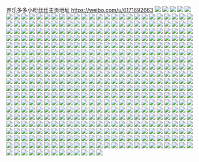 养乐多多小粉丝丝主页地址 https://weibo.com/u/6171692663 
![](https://wx4.sinaimg.cn/mw2000/006JFNc3ly1h84hqz308pj32560zo4qp.jpg) 
![](https://wx4.sinaimg.cn/mw2000/006JFNc3ly1h84hqy9cedj32560zo1kx.jpg) 
![](https://wx4.sinaimg.cn/mw2000/006JFNc3ly1h7suf08tghj30zk1betcy.jpg) 
![](https://wx4.sinaimg.cn/mw2000/006JFNc3ly1h7orlxm7jsj30k00zk4c6.jpg) 
![](https://wx4.sinaimg.cn/mw2000/006JFNc3ly1h7ke7l5619j30n71lshcp.jpg) 
![](https://wx4.sinaimg.cn/mw2000/006JFNc3ly1h7hga7ibz9j32c0340qv7.jpg) 
![](https://wx4.sinaimg.cn/mw2000/006JFNc3ly1h7ahlzmliaj32c0340hdu.jpg) 
![](https://wx4.sinaimg.cn/mw2000/006JFNc3ly1h79h8y8kz6j32c03404qr.jpg) 
![](https://wx4.sinaimg.cn/mw2000/006JFNc3ly1h78iypmk86j30zo256qv5.jpg) 
![](https://wx4.sinaimg.cn/mw2000/006JFNc3ly1h743khwxvij33402c0kjl.jpg) 
![](https://wx4.sinaimg.cn/mw2000/006JFNc3ly1h72nhe0txxj30zo256e81.jpg) 
![](https://wx4.sinaimg.cn/mw2000/006JFNc3ly1h71wyiphdyj32c02c043z.jpg) 
![](https://wx4.sinaimg.cn/mw2000/006JFNc3ly1h715v1g9oej32c0340npg.jpg) 
![](https://wx4.sinaimg.cn/mw2000/006JFNc3ly1h70ma5twx1j32003k0npd.jpg) 
![](https://wx4.sinaimg.cn/mw2000/006JFNc3ly1h6yyrjl2goj32c0340npe.jpg) 
![](https://wx4.sinaimg.cn/mw2000/006JFNc3ly1h6kcllxakuj32c02c0b2a.jpg) 
![](https://wx4.sinaimg.cn/mw2000/006JFNc3ly1h6dzzrq3l1j30zo256b2a.jpg) 
![](https://wx4.sinaimg.cn/mw2000/006JFNc3ly1h6bquxgujlj310z10zgwr.jpg) 
![](https://wx4.sinaimg.cn/mw2000/006JFNc3ly1h66k2akdquj30u0173tbk.jpg) 
![](https://wx4.sinaimg.cn/mw2000/006JFNc3ly1h66k2bylvxj32bz2bzdu1.jpg) 
![](https://wx4.sinaimg.cn/mw2000/006JFNc3ly1h66k2dl8b8j320h20h1dj.jpg) 
![](https://wx4.sinaimg.cn/mw2000/006JFNc3ly1h66k2fdi8ij32c0340qv7.jpg) 
![](https://wx4.sinaimg.cn/mw2000/006JFNc3ly1h66k2kxwq8j31a21a2qqa.jpg) 
![](https://wx4.sinaimg.cn/mw2000/006JFNc3ly1h5okgwbg53j30zo256b2a.jpg) 
![](https://wx4.sinaimg.cn/mw2000/006JFNc3ly1h5okgrv3vqj30zo256e81.jpg) 
![](https://wx4.sinaimg.cn/mw2000/006JFNc3ly1h5lu2594cvj316g16gdxe.jpg) 
![](https://wx4.sinaimg.cn/mw2000/006JFNc3ly1h5g04hzcuaj320s2p2kjn.jpg) 
![](https://wx4.sinaimg.cn/mw2000/006JFNc3ly1h5g04mcephj325s2vq4qs.jpg) 
![](https://wx4.sinaimg.cn/mw2000/006JFNc3ly1h5g04ruif6j32c0340b2c.jpg) 
![](https://wx4.sinaimg.cn/mw2000/006JFNc3ly1h5g04pebipj32c0340x6s.jpg) 
![](https://wx4.sinaimg.cn/mw2000/006JFNc3ly1h5g04z0p99j32c03401l1.jpg) 
![](https://wx4.sinaimg.cn/mw2000/006JFNc3ly1h5g04vvph7j32c03404qt.jpg) 
![](https://wx4.sinaimg.cn/mw2000/006JFNc3ly1h5g04wt2zvj30ve15k1kx.jpg) 
![](https://wx4.sinaimg.cn/mw2000/006JFNc3ly1h5g04iwk1fj31g31xh4qq.jpg) 
![](https://wx4.sinaimg.cn/mw2000/006JFNc3ly1h59tgv7llqj30zo0letbq.jpg) 
![](https://wx4.sinaimg.cn/mw2000/006JFNc3ly1h59th68bntj31o0280hdv.jpg) 
![](https://wx4.sinaimg.cn/mw2000/006JFNc3ly1h4zn1g5rn8j30zk1bf12g.jpg) 
![](https://wx4.sinaimg.cn/mw2000/006JFNc3ly1h4zmz8l314j329b30fb2b.jpg) 
![](https://wx4.sinaimg.cn/mw2000/006JFNc3ly1h4zmytmbo0j33402c0u11.jpg) 
![](https://wx4.sinaimg.cn/mw2000/006JFNc3ly1h4z2arw899j30zo2561kx.jpg) 
![](https://wx4.sinaimg.cn/mw2000/006JFNc3ly1h4z2apamxcj32c02c0hdt.jpg) 
![](https://wx4.sinaimg.cn/mw2000/006JFNc3ly1h4ylscy0hpj30u01hcth7.jpg) 
![](https://wx4.sinaimg.cn/mw2000/006JFNc3ly1h4xwap585cj30zo25641d.jpg) 
![](https://wx4.sinaimg.cn/mw2000/006JFNc3ly1h4oq5ca74gj30zo256b29.jpg) 
![](https://wx4.sinaimg.cn/mw2000/006JFNc3ly1h4gid2rmrbj333y2bynpf.jpg) 
![](https://wx4.sinaimg.cn/mw2000/006JFNc3ly1h4fxjtcg5fj32c0340b2b.jpg) 
![](https://wx4.sinaimg.cn/mw2000/006JFNc3ly1h4fxjunpvpj316i1i37wh.jpg) 
![](https://wx4.sinaimg.cn/mw2000/006JFNc3ly1h4fxk5e828j31ji2h3u0y.jpg) 
![](https://wx4.sinaimg.cn/mw2000/006JFNc3ly1h4erhbodnfj32bz2bzkjm.jpg) 
![](https://wx4.sinaimg.cn/mw2000/006JFNc3ly1h4erheluf4j31wm1wmkjl.jpg) 
![](https://wx4.sinaimg.cn/mw2000/006JFNc3ly1h4erhl5ayyj30u01hcn4y.jpg) 
![](https://wx4.sinaimg.cn/mw2000/006JFNc3ly1h4erhqi4gsj31uu2h44qp.jpg) 
![](https://wx4.sinaimg.cn/mw2000/006JFNc3ly1h4963cyihlj32c02c0u0y.jpg) 
![](https://wx4.sinaimg.cn/mw2000/006JFNc3ly1h4963ernm0j32c02c0b2a.jpg) 
![](https://wx4.sinaimg.cn/mw2000/006JFNc3ly1h4963h37jpj32c0340x6r.jpg) 
![](https://wx4.sinaimg.cn/mw2000/006JFNc3ly1h47zsyj0qmj32c0340qv6.jpg) 
![](https://wx4.sinaimg.cn/mw2000/006JFNc3ly1h47zlajs00j32c0340b2b.jpg) 
![](https://wx4.sinaimg.cn/mw2000/006JFNc3ly1h47zlbru6dj30zg1bati9.jpg) 
![](https://wx4.sinaimg.cn/mw2000/006JFNc3ly1h46sbv5vt1j32c0340u0y.jpg) 
![](https://wx4.sinaimg.cn/mw2000/006JFNc3ly1h428mf09xcj30x5187gzu.jpg) 
![](https://wx4.sinaimg.cn/mw2000/006JFNc3ly1h428mc9q93j31r02c0kjl.jpg) 
![](https://wx4.sinaimg.cn/mw2000/006JFNc3ly1h428mg8qqlj329k30q4qr.jpg) 
![](https://wx4.sinaimg.cn/mw2000/006JFNc3ly1h428meeaemj32c0340hdv.jpg) 
![](https://wx4.sinaimg.cn/mw2000/006JFNc3ly1h428ogs5iaj32c0340qv5.jpg) 
![](https://wx4.sinaimg.cn/mw2000/006JFNc3ly1h40iqz4m7jj30zo256kjl.jpg) 
![](https://wx4.sinaimg.cn/mw2000/006JFNc3ly1h3ym5yy07dj30zo1bk4a8.jpg) 
![](https://wx4.sinaimg.cn/mw2000/006JFNc3ly1h3xl9iblnqj32560zokjl.jpg) 
![](https://wx4.sinaimg.cn/mw2000/006JFNc3ly1h3xl9lkqu0j32560zoe81.jpg) 
![](https://wx4.sinaimg.cn/mw2000/006JFNc3ly1h3xl9f1r61j32560zohdt.jpg) 
![](https://wx4.sinaimg.cn/mw2000/006JFNc3ly1h3wb31dd6vj30r00xhajd.jpg) 
![](https://wx4.sinaimg.cn/mw2000/006JFNc3ly1h3wb3c0qvgj30sw0swtgc.jpg) 
![](https://wx4.sinaimg.cn/mw2000/006JFNc3ly1h3qfsbxo51j3247247npd.jpg) 
![](https://wx4.sinaimg.cn/mw2000/006JFNc3ly1h3qfs9j1ysj32822mwx6p.jpg) 
![](https://wx4.sinaimg.cn/mw2000/006JFNc3ly1h3nnbibpcxj32c0340x6r.jpg) 
![](https://wx4.sinaimg.cn/mw2000/006JFNc3ly1h3emn6m1huj30u0140n2n.jpg) 
![](https://wx4.sinaimg.cn/mw2000/006JFNc3ly1h3bb5vd86mj31e21pi4kl.jpg) 
![](https://wx4.sinaimg.cn/mw2000/006JFNc3ly1h3bb5vujxkj30n40n4aex.jpg) 
![](https://wx4.sinaimg.cn/mw2000/006JFNc3ly1h38thyi8zsj32c0340qv6.jpg) 
![](https://wx4.sinaimg.cn/mw2000/006JFNc3ly1h316awqgemj32c02tzqv7.jpg) 
![](https://wx4.sinaimg.cn/mw2000/006JFNc3ly1h2w651jy9cj31hz1zzawp.jpg) 
![](https://wx4.sinaimg.cn/mw2000/006JFNc3ly1h2uxhyvhagj31yh2lze2t.jpg) 
![](https://wx4.sinaimg.cn/mw2000/006JFNc3ly1h2uxi01vn5j30wi1yc13e.jpg) 
![](https://wx4.sinaimg.cn/mw2000/006JFNc3ly1h2uxi0f65vj30wi1ycgsy.jpg) 
![](https://wx4.sinaimg.cn/mw2000/006JFNc3ly1h2sq28avp8j31ej1ejgys.jpg) 
![](https://wx4.sinaimg.cn/mw2000/006JFNc3ly1h2sq230c08j31v31v3h7x.jpg) 
![](https://wx4.sinaimg.cn/mw2000/006JFNc3ly1h2s4e5lcmsj30k00zk7tl.jpg) 
![](https://wx4.sinaimg.cn/mw2000/006JFNc3ly1h2s4e80asyj30u01hcwn3.jpg) 
![](https://wx4.sinaimg.cn/mw2000/006JFNc3ly1h2qbugz4dnj30k00v30wd.jpg) 
![](https://wx4.sinaimg.cn/mw2000/006JFNc3ly1h2qbueadjuj30zk0zkgy9.jpg) 
![](https://wx4.sinaimg.cn/mw2000/006JFNc3ly1h2qbudl3upj30zk0zk7jw.jpg) 
![](https://wx4.sinaimg.cn/mw2000/006JFNc3ly1h2qbuh9ekej30u01hcwkw.jpg) 
![](https://wx4.sinaimg.cn/mw2000/006JFNc3ly1h2qd9fg0qjj30zk0zk7iq.jpg) 
![](https://wx4.sinaimg.cn/mw2000/006JFNc3ly1h2qdaa0pumj30zk0zkgx8.jpg) 
![](https://wx4.sinaimg.cn/mw2000/006JFNc3ly1h2nf9bbhaoj31an1q7quu.jpg) 
![](https://wx4.sinaimg.cn/mw2000/006JFNc3ly1h2jf8u3bpaj32c03401ky.jpg) 
![](https://wx4.sinaimg.cn/mw2000/006JFNc3ly1h2jf8x6seij33402c0qv7.jpg) 
![](https://wx4.sinaimg.cn/mw2000/006JFNc3ly1h2jf99k5rvj31to1lke81.jpg) 
![](https://wx4.sinaimg.cn/mw2000/006JFNc3ly1h2jf9b0b0uj31cg1vtkg9.jpg) 
![](https://wx4.sinaimg.cn/mw2000/006JFNc3ly1h2jf9cjl38j31f61w8e6e.jpg) 
![](https://wx4.sinaimg.cn/mw2000/006JFNc3ly1h2jf9fidwfj32c03401kz.jpg) 
![](https://wx4.sinaimg.cn/mw2000/006JFNc3ly1h2jf9h4ifnj31ef1v8har.jpg) 
![](https://wx4.sinaimg.cn/mw2000/006JFNc3ly1h2jfagbhklj31v1340b2a.jpg) 
![](https://wx4.sinaimg.cn/mw2000/006JFNc3ly1h28ip6af0jj30zo256npd.jpg) 
![](https://wx4.sinaimg.cn/mw2000/006JFNc3ly1h28ip845mcj30zo256kjl.jpg) 
![](https://wx4.sinaimg.cn/mw2000/006JFNc3ly1h283hsr9caj30qo140te7.jpg) 
![](https://wx4.sinaimg.cn/mw2000/006JFNc3ly1h22cn6otu8j319f1okhcz.jpg) 
![](https://wx4.sinaimg.cn/mw2000/006JFNc3ly1h22cng2p7uj32bz2bzkjl.jpg) 
![](https://wx4.sinaimg.cn/mw2000/006JFNc3ly1h212yq9y9nj32192197wi.jpg) 
![](https://wx4.sinaimg.cn/mw2000/006JFNc3ly1h212yqtcl8j31ba0zgqg1.jpg) 
![](https://wx4.sinaimg.cn/mw2000/006JFNc3ly1h212yuvo5qj32c02c07wi.jpg) 
![](https://wx4.sinaimg.cn/mw2000/006JFNc3ly1h212yrk375j31vm1vm7wh.jpg) 
![](https://wx4.sinaimg.cn/mw2000/006JFNc3ly1h1z1na2u53j31st2eex6p.jpg) 
![](https://wx4.sinaimg.cn/mw2000/006JFNc3ly1h1z1nbib4fj321d2pue83.jpg) 
![](https://wx4.sinaimg.cn/mw2000/006JFNc3ly1h1z1n8erdxj32c0340x6r.jpg) 
![](https://wx4.sinaimg.cn/mw2000/006JFNc3ly1h1z1nct9ogj31pr2adx6q.jpg) 
![](https://wx4.sinaimg.cn/mw2000/006JFNc3ly1h1z1ne1q21j31s82dnqv5.jpg) 
![](https://wx4.sinaimg.cn/mw2000/006JFNc3ly1h1z1nfvm58j31yo2m9kjn.jpg) 
![](https://wx4.sinaimg.cn/mw2000/006JFNc3ly1h1vndjri4hj30zo256b29.jpg) 
![](https://wx4.sinaimg.cn/mw2000/006JFNc3ly1h1qfb749plj32ps1j0kjl.jpg) 
![](https://wx4.sinaimg.cn/mw2000/006JFNc3ly1h1qfb7uxzqj32ps1j0b29.jpg) 
![](https://wx4.sinaimg.cn/mw2000/006JFNc3ly1h1qfb8kt2mj32ps1j0e81.jpg) 
![](https://wx4.sinaimg.cn/mw2000/006JFNc3ly1h1o72k0xgvj32c0340u0y.jpg) 
![](https://wx4.sinaimg.cn/mw2000/006JFNc3ly1h1o72kyffnj32c03404qq.jpg) 
![](https://wx4.sinaimg.cn/mw2000/006JFNc3ly1h1o72mygklj32c0340b2a.jpg) 
![](https://wx4.sinaimg.cn/mw2000/006JFNc3ly1h1o73262z3j31sb2drkjl.jpg) 
![](https://wx4.sinaimg.cn/mw2000/006JFNc3ly1h1o765pd1tj31me340qv5.jpg) 
![](https://wx4.sinaimg.cn/mw2000/006JFNc3ly1h1l6csrmggj31rl1rle81.jpg) 
![](https://wx4.sinaimg.cn/mw2000/006JFNc3ly1h1l6dhif4oj32c02c0b2a.jpg) 
![](https://wx4.sinaimg.cn/mw2000/006JFNc3ly1h1l6diavt8j31gg1gghdq.jpg) 
![](https://wx4.sinaimg.cn/mw2000/006JFNc3ly1h1l6gspdl6j32bz2bzu0x.jpg) 
![](https://wx4.sinaimg.cn/mw2000/006JFNc3ly1h1l6jltzonj30zo2567wh.jpg) 
![](https://wx4.sinaimg.cn/mw2000/006JFNc3ly1h1kxd6tpokj30zo256wnr.jpg) 
![](https://wx4.sinaimg.cn/mw2000/006JFNc3ly1h1jkxra954j30zo256ql9.jpg) 
![](https://wx4.sinaimg.cn/mw2000/006JFNc3ly1h1iyrlxs1aj30yp1a9gwa.jpg) 
![](https://wx4.sinaimg.cn/mw2000/006JFNc3ly1h1hantw2u6j31lw2577wf.jpg) 
![](https://wx4.sinaimg.cn/mw2000/006JFNc3ly1h1h8dcxa29j30u01swnbg.jpg) 
![](https://wx4.sinaimg.cn/mw2000/006JFNc3ly1h1h8a5l8m2j32c0340b2a.jpg) 
![](https://wx4.sinaimg.cn/mw2000/006JFNc3ly1h1h8bcs85jj30zo1ktjx2.jpg) 
![](https://wx4.sinaimg.cn/mw2000/006JFNc3ly1h1h8bxrz80j30zk0zktl7.jpg) 
![](https://wx4.sinaimg.cn/mw2000/006JFNc3ly1h1h8bwu33jj33402c01ky.jpg) 
![](https://wx4.sinaimg.cn/mw2000/006JFNc3ly1h1h8btwg7hj30k00zkn4q.jpg) 
![](https://wx4.sinaimg.cn/mw2000/006JFNc3ly1h1h8c83fhsj30zk0zkqh3.jpg) 
![](https://wx4.sinaimg.cn/mw2000/006JFNc3ly1h1eokqab6vj30zo2561hv.jpg) 
![](https://wx4.sinaimg.cn/mw2000/006JFNc3ly1h1eol9pthsj30u01hcn8k.jpg) 
![](https://wx4.sinaimg.cn/mw2000/006JFNc3ly1h1e7yl94g3j31gg1ggnm5.jpg) 
![](https://wx4.sinaimg.cn/mw2000/006JFNc3ly1h1d7pvylmbj31b81b8tmv.jpg) 
![](https://wx4.sinaimg.cn/mw2000/006JFNc3ly1h16a4yg2jqj325g33wkjm.jpg) 
![](https://wx4.sinaimg.cn/mw2000/006JFNc3ly1h151w7g05sj30ni0wun4d.jpg) 
![](https://wx4.sinaimg.cn/mw2000/006JFNc3ly1h151wd9cfmj325u25ukjl.jpg) 
![](https://wx4.sinaimg.cn/mw2000/006JFNc3ly1h151w8kv9jj31pf1pfkgm.jpg) 
![](https://wx4.sinaimg.cn/mw2000/006JFNc3ly1h151w5w8ofj30zk0zk7hb.jpg) 
![](https://wx4.sinaimg.cn/mw2000/006JFNc3ly1h151wbo93wj319e1ok7v5.jpg) 
![](https://wx4.sinaimg.cn/mw2000/006JFNc3ly1h11ou82z9fj31nk2t6e81.jpg) 
![](https://wx4.sinaimg.cn/mw2000/006JFNc3ly1h11ou9gfwsj31nk2tfe81.jpg) 
![](https://wx4.sinaimg.cn/mw2000/006JFNc3ly1h10akjgj7wj317a1lpasj.jpg) 
![](https://wx4.sinaimg.cn/mw2000/006JFNc3ly1h0y4he4trrj31ck0u014y.jpg) 
![](https://wx4.sinaimg.cn/mw2000/006JFNc3ly1h0y4hg7lq7j32xg22v4qr.jpg) 
![](https://wx4.sinaimg.cn/mw2000/006JFNc3ly1h0y4iz1qnwj30zo256qqk.jpg) 
![](https://wx4.sinaimg.cn/mw2000/006JFNc3ly1h0y4ixvx0pj31ck1hl4mv.jpg) 
![](https://wx4.sinaimg.cn/mw2000/006JFNc3ly1h0t90ozyu1j30zo255dvf.jpg) 
![](https://wx4.sinaimg.cn/mw2000/006JFNc3ly1h0t90n6z6jj312327zx51.jpg) 
![](https://wx4.sinaimg.cn/mw2000/006JFNc3ly1h0t8zz43axj32c03401ky.jpg) 
![](https://wx4.sinaimg.cn/mw2000/006JFNc3ly1h0t90ppmeaj31gr285wrc.jpg) 
![](https://wx4.sinaimg.cn/mw2000/006JFNc3ly1h0t90s0f99j32c0340x6p.jpg) 
![](https://wx4.sinaimg.cn/mw2000/006JFNc3ly1h0t90u98bij32c0340u0x.jpg) 
![](https://wx4.sinaimg.cn/mw2000/006JFNc3ly1h0t90wanf6j322n33z1ky.jpg) 
![](https://wx4.sinaimg.cn/mw2000/006JFNc3ly1h0t910c6t9j30zo256tmi.jpg) 
![](https://wx4.sinaimg.cn/mw2000/006JFNc3ly1h0t911bq4lj30zo256ao1.jpg) 
![](https://wx4.sinaimg.cn/mw2000/006JFNc3ly1h0k90vvs9qj314a1hph1m.jpg) 
![](https://wx4.sinaimg.cn/mw2000/006JFNc3ly1h0k9128xo5j32bz33zhdu.jpg) 
![](https://wx4.sinaimg.cn/mw2000/006JFNc3ly1h0ho9zhtr9j31lw2agh5u.jpg) 
![](https://wx4.sinaimg.cn/mw2000/006JFNc3ly1h0e7vmzlpbj30kb0kbq73.jpg) 
![](https://wx4.sinaimg.cn/mw2000/006JFNc3ly1h0dd55gn69j31b11qpwqc.jpg) 
![](https://wx4.sinaimg.cn/mw2000/006JFNc3ly1h07jvxw11dj31cu1t4nn7.jpg) 
![](https://wx4.sinaimg.cn/mw2000/006JFNc3ly1h0533jobj6j319e1okwrv.jpg) 
![](https://wx4.sinaimg.cn/mw2000/006JFNc3ly1h0533o7xk3j32c0340u0y.jpg) 
![](https://wx4.sinaimg.cn/mw2000/006JFNc3ly1h0533p4bdxj30u00u0wl6.jpg) 
![](https://wx4.sinaimg.cn/mw2000/006JFNc3ly1h0533e02lfj32c02c0u0x.jpg) 
![](https://wx4.sinaimg.cn/mw2000/006JFNc3ly1h046iqed16j30vp1hzdq7.jpg) 
![](https://wx4.sinaimg.cn/mw2000/006JFNc3ly1h02xoy00o9j31bf0zkzw7.jpg) 
![](https://wx4.sinaimg.cn/mw2000/006JFNc3ly1h02xpykbsnj314c0u0agp.jpg) 
![](https://wx4.sinaimg.cn/mw2000/006JFNc3ly1h00lkayq1tj30zo1p3gum.jpg) 
![](https://wx4.sinaimg.cn/mw2000/006JFNc3ly1gzywelnsjaj30u01aztt1.jpg) 
![](https://wx4.sinaimg.cn/mw2000/006JFNc3ly1gzywe7bfebj31mc25s7wh.jpg) 
![](https://wx4.sinaimg.cn/mw2000/006JFNc3ly1gzywekjo1ij321l21l7wi.jpg) 
![](https://wx4.sinaimg.cn/mw2000/006JFNc3ly1gzywemge0tj30yz1q6n6l.jpg) 
![](https://wx4.sinaimg.cn/mw2000/006JFNc3ly1gzywe457n2j30w21dlgq0.jpg) 
![](https://wx4.sinaimg.cn/mw2000/006JFNc3ly1gzywepc4v2j30zo256as7.jpg) 
![](https://wx4.sinaimg.cn/mw2000/006JFNc3ly1gzywey9ryuj32c03407wj.jpg) 
![](https://wx4.sinaimg.cn/mw2000/006JFNc3ly1gzywebw1sjj31d81e1qo2.jpg) 
![](https://wx4.sinaimg.cn/mw2000/006JFNc3ly1gzywee89qkj32c0340b2a.jpg) 
![](https://wx4.sinaimg.cn/mw2000/006JFNc3ly1gzywf0pqyej326z2rkb2a.jpg) 
![](https://wx4.sinaimg.cn/mw2000/006JFNc3ly1gzywecno4lj32c0340e4m.jpg) 
![](https://wx4.sinaimg.cn/mw2000/006JFNc3ly1gzywe3a8dyj30s71svkao.jpg) 
![](https://wx4.sinaimg.cn/mw2000/006JFNc3ly1gzuqvovpb9j32c0340kjm.jpg) 
![](https://wx4.sinaimg.cn/mw2000/006JFNc3ly1gzuqvq41yyj326y26ye81.jpg) 
![](https://wx4.sinaimg.cn/mw2000/006JFNc3ly1gzuqvvpr3pj322l33ykjl.jpg) 
![](https://wx4.sinaimg.cn/mw2000/006JFNc3ly1gzuqvmw0k6j30u00u0jw3.jpg) 
![](https://wx4.sinaimg.cn/mw2000/006JFNc3ly1gzuqvwppxtj30lc0sggtv.jpg) 
![](https://wx4.sinaimg.cn/mw2000/006JFNc3ly1gzuqvxqzvuj319e1ok4qp.jpg) 
![](https://wx4.sinaimg.cn/mw2000/006JFNc3ly1gzk8gvrqmmj31ny2yku0x.jpg) 
![](https://wx4.sinaimg.cn/mw2000/006JFNc3ly1gzk8gv1oi3j31yl33z1kz.jpg) 
![](https://wx4.sinaimg.cn/mw2000/006JFNc3ly1gzk8gtz4ltj30wt1maqh0.jpg) 
![](https://wx4.sinaimg.cn/mw2000/006JFNc3ly1gzf27m7jd4j31mc25sb29.jpg) 
![](https://wx4.sinaimg.cn/mw2000/006JFNc3ly1gzf27dzm4xj31mc25su0x.jpg) 
![](https://wx4.sinaimg.cn/mw2000/006JFNc3ly1gzf27ubwmdj321r340e83.jpg) 
![](https://wx4.sinaimg.cn/mw2000/006JFNc3ly1gzf28ko4fwj31wf2tw7wj.jpg) 
![](https://wx4.sinaimg.cn/mw2000/006JFNc3ly1gzf2862orlj31541kre81.jpg) 
![](https://wx4.sinaimg.cn/mw2000/006JFNc3ly1gzf283hoooj32c0340hdv.jpg) 
![](https://wx4.sinaimg.cn/mw2000/006JFNc3ly1gzf28t686yj333x27t1l1.jpg) 
![](https://wx4.sinaimg.cn/mw2000/006JFNc3ly1gzf286j1s6j30r20r2ah7.jpg) 
![](https://wx4.sinaimg.cn/mw2000/006JFNc3ly1gzf28etiroj32c0340qv6.jpg) 
![](https://wx4.sinaimg.cn/mw2000/006JFNc3ly1gzf279lwn5j31o0280kjl.jpg) 
![](https://wx4.sinaimg.cn/mw2000/006JFNc3ly1gzf27kpmcaj32c0340u0z.jpg) 
![](https://wx4.sinaimg.cn/mw2000/006JFNc3ly1gzf27msj9sj30zg1ban8g.jpg) 
![](https://wx4.sinaimg.cn/mw2000/006JFNc3ly1gzf29o3hrkj333z2bzu10.jpg) 
![](https://wx4.sinaimg.cn/mw2000/006JFNc3ly1gzf2ag3awpj31u031n7wi.jpg) 
![](https://wx4.sinaimg.cn/mw2000/006JFNc3ly1gzdl8jny4nj33402c01ky.jpg) 
![](https://wx4.sinaimg.cn/mw2000/006JFNc3ly1gzcdc917e2j31xo2kwhdu.jpg) 
![](https://wx4.sinaimg.cn/mw2000/006JFNc3ly1gzb2iw9c5sj32c0340npd.jpg) 
![](https://wx4.sinaimg.cn/mw2000/006JFNc3ly1gzb2iuwyybj32c0340x6q.jpg) 
![](https://wx4.sinaimg.cn/mw2000/006JFNc3ly1gz7lyb4s7nj30hd0qogp6.jpg) 
![](https://wx4.sinaimg.cn/mw2000/006JFNc3ly1gz7ly0j8r9j30yn1q4ndc.jpg) 
![](https://wx4.sinaimg.cn/mw2000/006JFNc3ly1gz7lyareisj31bz1rxtwj.jpg) 
![](https://wx4.sinaimg.cn/mw2000/006JFNc3ly1gz7ly3skxmj32c02c0kjo.jpg) 
![](https://wx4.sinaimg.cn/mw2000/006JFNc3ly1gz7ly5zrl2j32c0340e83.jpg) 
![](https://wx4.sinaimg.cn/mw2000/006JFNc3ly1gz7ly9nzxoj31uf2rmkjl.jpg) 
![](https://wx4.sinaimg.cn/mw2000/006JFNc3ly1gz7m4tq68pj315g1ja1br.jpg) 
![](https://wx4.sinaimg.cn/mw2000/006JFNc3ly1gz6bni7xq7j32bz2bze82.jpg) 
![](https://wx4.sinaimg.cn/mw2000/006JFNc3ly1gz6bnh33puj321y21y4qq.jpg) 
![](https://wx4.sinaimg.cn/mw2000/006JFNc3ly1gz62fpuzuvj32560zox5t.jpg) 
![](https://wx4.sinaimg.cn/mw2000/006JFNc3ly1gz62fra65mj32560zo7wh.jpg) 
![](https://wx4.sinaimg.cn/mw2000/006JFNc3ly1gz59fosk57j30y10y1k1t.jpg) 
![](https://wx4.sinaimg.cn/mw2000/006JFNc3ly1gz43jzoj46j319e1ok1kx.jpg) 
![](https://wx4.sinaimg.cn/mw2000/006JFNc3ly1gz43i8v044j30zg1baqkk.jpg) 
![](https://wx4.sinaimg.cn/mw2000/006JFNc3ly1gz3yvncg8bj32c0340b29.jpg) 
![](https://wx4.sinaimg.cn/mw2000/006JFNc3ly1gz37vfy5pnj32c0340npd.jpg) 
![](https://wx4.sinaimg.cn/mw2000/006JFNc3ly1gz37vhxm2mj30zo256wrp.jpg) 
![](https://wx4.sinaimg.cn/mw2000/006JFNc3ly1gz37vjvn9uj30zo256qv5.jpg) 
![](https://wx4.sinaimg.cn/mw2000/006JFNc3ly1gz37voden3j32ri22nu0z.jpg) 
![](https://wx4.sinaimg.cn/mw2000/006JFNc3ly1gz37vhi6fmj32062o8hdu.jpg) 
![](https://wx4.sinaimg.cn/mw2000/006JFNc3ly1gz2pxhuftkj32c03401kz.jpg) 
![](https://wx4.sinaimg.cn/mw2000/006JFNc3ly1gz2pwju1xnj333y1w7qv6.jpg) 
![](https://wx4.sinaimg.cn/mw2000/006JFNc3ly1gz2pwkypdcj30zm1ogh1m.jpg) 
![](https://wx4.sinaimg.cn/mw2000/006JFNc3ly1gz2px7wubjj33402c0hdv.jpg) 
![](https://wx4.sinaimg.cn/mw2000/006JFNc3ly1gz2px0sjb3j33402c0e83.jpg) 
![](https://wx4.sinaimg.cn/mw2000/006JFNc3ly1gz2pwonk48j32c0340e82.jpg) 
![](https://wx4.sinaimg.cn/mw2000/006JFNc3ly1gz2pwxobk6j333x1gbb2a.jpg) 
![](https://wx4.sinaimg.cn/mw2000/006JFNc3ly1gz2px4q176j30zk0zkqb5.jpg) 
![](https://wx4.sinaimg.cn/mw2000/006JFNc3ly1gyyh80catvj31an2ax1c2.jpg) 
![](https://wx4.sinaimg.cn/mw2000/006JFNc3ly1gyyh80tl02j30zo1rfqfk.jpg) 
![](https://wx4.sinaimg.cn/mw2000/006JFNc3ly1gyyh7yny9rj31qy33x1ky.jpg) 
![](https://wx4.sinaimg.cn/mw2000/006JFNc3ly1gyyh8gxpzfj32482tnqv6.jpg) 
![](https://wx4.sinaimg.cn/mw2000/006JFNc3ly1gyyh8fpps0j327x2yk7wj.jpg) 
![](https://wx4.sinaimg.cn/mw2000/006JFNc3ly1gzja9b9zu2j32c0340e83.jpg) 
![](https://wx4.sinaimg.cn/mw2000/006JFNc3ly1gyxdzfaklej32762xk7wi.jpg) 
![](https://wx4.sinaimg.cn/mw2000/006JFNc3ly1gyxdzcujjcj32c02c0kjl.jpg) 
![](https://wx4.sinaimg.cn/mw2000/006JFNc3ly1gyxdzgmj54j32c0340e83.jpg) 
![](https://wx4.sinaimg.cn/mw2000/006JFNc3ly1gyxdzhu1jjj32c03404qq.jpg) 
![](https://wx4.sinaimg.cn/mw2000/006JFNc3ly1gyxdzfn7zbj30zo1bkwpy.jpg) 
![](https://wx4.sinaimg.cn/mw2000/006JFNc3ly1gyxdzdgpvkj33402c0b2a.jpg) 
![](https://wx4.sinaimg.cn/mw2000/006JFNc3ly1gyxdzimnipj32c0340kjn.jpg) 
![](https://wx4.sinaimg.cn/mw2000/006JFNc3ly1gyvzjd77erj32c03404qr.jpg) 
![](https://wx4.sinaimg.cn/mw2000/006JFNc3ly1gyvzjemo4ej31td33y4qq.jpg) 
![](https://wx4.sinaimg.cn/mw2000/006JFNc3ly1gyudamzfpjj30u00u0jtz.jpg) 
![](https://wx4.sinaimg.cn/mw2000/006JFNc3ly1gysp0e209nj32c0340b29.jpg) 
![](https://wx4.sinaimg.cn/mw2000/006JFNc3ly1gysoymogy7j32c0340e82.jpg) 
![](https://wx4.sinaimg.cn/mw2000/006JFNc3ly1gyr80dp52vj32bz340npg.jpg) 
![](https://wx4.sinaimg.cn/mw2000/006JFNc3ly1gyq7qqltmfj30zo256b29.jpg) 
![](https://wx4.sinaimg.cn/mw2000/006JFNc3ly1gyq7qvpbndj322a33zb2a.jpg) 
![](https://wx4.sinaimg.cn/mw2000/006JFNc3ly1gyq7qza0g7j30u01hcwvy.jpg) 
![](https://wx4.sinaimg.cn/mw2000/006JFNc3ly1gyq7qy3kbrj327f27f7wh.jpg) 
![](https://wx4.sinaimg.cn/mw2000/006JFNc3ly1gyp7ta5rpjj30ig0jntcj.jpg) 
![](https://wx4.sinaimg.cn/mw2000/006JFNc3ly1gyp7t9r8jqj30v00owtg1.jpg) 
![](https://wx4.sinaimg.cn/mw2000/006JFNc3ly1gyp7t337bqj31rs1qt7wh.jpg) 
![](https://wx4.sinaimg.cn/mw2000/006JFNc3ly1gyp7tdb0fbj30zo2567wi.jpg) 
![](https://wx4.sinaimg.cn/mw2000/006JFNc3ly1gyp7tes0qhj31sg1sge81.jpg) 
![](https://wx4.sinaimg.cn/mw2000/006JFNc3ly1gyp7tglmwmj32c02c0x6p.jpg) 
![](https://wx4.sinaimg.cn/mw2000/006JFNc3ly1gyp7tagfvqj317s17skb0.jpg) 
![](https://wx4.sinaimg.cn/mw2000/006JFNc3ly1gyp7val8yuj31hc0u0wsu.jpg) 
![](https://wx4.sinaimg.cn/mw2000/006JFNc3ly1gyp7t21c2xj32c02c0qv5.jpg) 
![](https://wx4.sinaimg.cn/mw2000/006JFNc3ly1gyp7tar60vj318g1bcdt3.jpg) 
![](https://wx4.sinaimg.cn/mw2000/006JFNc3ly1gyp7t5cdlnj32c02c0kjm.jpg) 
![](https://wx4.sinaimg.cn/mw2000/006JFNc3ly1gyp7t6rxvvj336o3gox6r.jpg) 
![](https://wx4.sinaimg.cn/mw2000/006JFNc3ly1gyp7t8z55vj31yf1yfnpe.jpg) 
![](https://wx4.sinaimg.cn/mw2000/006JFNc3ly1gyp7t81igbj32c02c0u0z.jpg) 
![](https://wx4.sinaimg.cn/mw2000/006JFNc3ly1gyp7t9dnnjj311f1d2h69.jpg) 
![](https://wx4.sinaimg.cn/mw2000/006JFNc3ly1gyp7tb3rogj30vy16l7e4.jpg) 
![](https://wx4.sinaimg.cn/mw2000/006JFNc3ly1gyp7uu8vdrj32372aux6p.jpg) 
![](https://wx4.sinaimg.cn/mw2000/006JFNc3ly1gymnji530dj32542544qq.jpg) 
![](https://wx4.sinaimg.cn/mw2000/006JFNc3ly1gymccfneahj33402c0e83.jpg) 
![](https://wx4.sinaimg.cn/mw2000/006JFNc3ly1gyj8h1dbqcj32c02c0qv6.jpg) 
![](https://wx4.sinaimg.cn/mw2000/006JFNc3ly1gyj8gz9fzpj32c02c01ky.jpg) 
![](https://wx4.sinaimg.cn/mw2000/006JFNc3ly1gyhy3kgamnj327r2ychdt.jpg) 
![](https://wx4.sinaimg.cn/mw2000/006JFNc3ly1gyhvm99866j324p2uau0x.jpg) 
![](https://wx4.sinaimg.cn/mw2000/006JFNc3ly1gyhvgoc4yoj32842yu4qp.jpg) 
![](https://wx4.sinaimg.cn/mw2000/006JFNc3ly1gyh0mwcwkuj3261340qv5.jpg) 
![](https://wx4.sinaimg.cn/mw2000/006JFNc3ly1gyh0mqufhdj30zo1wdk0r.jpg) 
![](https://wx4.sinaimg.cn/mw2000/006JFNc3ly1gyh0mq8fpwj31811mpx20.jpg) 
![](https://wx4.sinaimg.cn/mw2000/006JFNc3ly1gyfxeg3l3aj32c02c0e82.jpg) 
![](https://wx4.sinaimg.cn/mw2000/006JFNc3ly1gyfss8t0csj30zm10sn42.jpg) 
![](https://wx4.sinaimg.cn/mw2000/006JFNc3ly1gyftn1xipnj333y2byb2b.jpg) 
![](https://wx4.sinaimg.cn/mw2000/006JFNc3ly1gyfsq7lv66j32c0340u0x.jpg) 
![](https://wx4.sinaimg.cn/mw2000/006JFNc3ly1gyfspmygkwj30zo21t482.jpg) 
![](https://wx4.sinaimg.cn/mw2000/006JFNc3ly1gyfsve2yd4j32c0340u10.jpg) 
![](https://wx4.sinaimg.cn/mw2000/006JFNc3ly1gyfspmdk2sj30zk24xdsu.jpg) 
![](https://wx4.sinaimg.cn/mw2000/006JFNc3ly1gyft639pioj30u01hch0z.jpg) 
![](https://wx4.sinaimg.cn/mw2000/006JFNc3ly1gyfxe3fxkoj33402c04qs.jpg) 
![](https://wx4.sinaimg.cn/mw2000/006JFNc3ly1gyeipqgl3mj32c02c0e82.jpg) 
![](https://wx4.sinaimg.cn/mw2000/006JFNc3ly1gyeiwhqa23j32bz2bzqv5.jpg) 
![](https://wx4.sinaimg.cn/mw2000/006JFNc3ly1gyeiq0wjp0j32c03401kz.jpg) 
![](https://wx4.sinaimg.cn/mw2000/006JFNc3ly1gyc3zop8wpj32c02c0e81.jpg) 
![](https://wx4.sinaimg.cn/mw2000/006JFNc3ly1gyc3zalk2xj32bz33ze84.jpg) 
![](https://wx4.sinaimg.cn/mw2000/006JFNc3ly1gyc3zmw1olj31g522rnpd.jpg) 
![](https://wx4.sinaimg.cn/mw2000/006JFNc3ly1gyc3zt7gaxj31ta1ta4qq.jpg) 
![](https://wx4.sinaimg.cn/mw2000/006JFNc3ly1gyc3zhvmglj32c03407wk.jpg) 
![](https://wx4.sinaimg.cn/mw2000/006JFNc3ly1gyc4037ropj32c0340b2d.jpg) 
![](https://wx4.sinaimg.cn/mw2000/006JFNc3ly1h0wzotc2zxj30a50a5dg3.jpg) 
![](https://wx4.sinaimg.cn/mw2000/006JFNc3ly1h21cy31b9oj30n00dwtbd.jpg) 
![](https://wx4.sinaimg.cn/mw2000/006JFNc3ly1h21cy2rzy6j30n00h3gop.jpg) 
![](https://wx4.sinaimg.cn/mw2000/006JFNc3ly1gy7n1wsbxgj319n1gx7r3.jpg) 
![](https://wx4.sinaimg.cn/mw2000/006JFNc3ly1gy7n1xyj3cj32c0340x6p.jpg) 
![](https://wx4.sinaimg.cn/mw2000/006JFNc3ly1gy7n1zwd2lj32c03404qq.jpg) 
![](https://wx4.sinaimg.cn/mw2000/006JFNc3ly1gy7n2hmhyaj32bz2bzqv5.jpg) 
![](https://wx4.sinaimg.cn/mw2000/006JFNc3ly1gy7n2jljmej32c0340kjm.jpg) 
![](https://wx4.sinaimg.cn/mw2000/006JFNc3ly1gy7n2pk7gfj30zg0zggv0.jpg) 
![](https://wx4.sinaimg.cn/mw2000/006JFNc3ly1gy7n1vtnhpj31c51c51g8.jpg) 
![](https://wx4.sinaimg.cn/mw2000/006JFNc3ly1gy7n2lsrghj31o01ka1kx.jpg) 
![](https://wx4.sinaimg.cn/mw2000/006JFNc3ly1gy7n2mtoazj31o01m51kx.jpg) 
![](https://wx4.sinaimg.cn/mw2000/006JFNc3ly1gy7n5huovuj32c03401kz.jpg) 
![](https://wx4.sinaimg.cn/mw2000/006JFNc3ly1gy5er9qfrjj32c03407wj.jpg) 
![](https://wx4.sinaimg.cn/mw2000/006JFNc3ly1gy5erazko1j3163163dyo.jpg) 
![](https://wx4.sinaimg.cn/mw2000/006JFNc3ly1gy5er7c101j32c0340kjl.jpg) 
![](https://wx4.sinaimg.cn/mw2000/006JFNc3ly1gy5erbwc4ej31fv1fvqpj.jpg) 
![](https://wx4.sinaimg.cn/mw2000/006JFNc3ly1gy4xey553tj32c0340x6p.jpg) 
![](https://wx4.sinaimg.cn/mw2000/006JFNc3ly1gy5eqvcwi5j32bz33z4qs.jpg) 
![](https://wx4.sinaimg.cn/mw2000/006JFNc3ly1gy5er16bo1j30zj1fywq7.jpg) 
![](https://wx4.sinaimg.cn/mw2000/006JFNc3ly1gy5eqrho1rj32801o04qq.jpg) 
![](https://wx4.sinaimg.cn/mw2000/006JFNc3ly1gy5eqovu6wj30zo256k6q.jpg) 
![](https://wx4.sinaimg.cn/mw2000/006JFNc3ly1gy5er5unv7j32c03401l0.jpg) 
![](https://wx4.sinaimg.cn/mw2000/006JFNc3ly1gy5eqxnf43j325z1o0u0x.jpg) 
![](https://wx4.sinaimg.cn/mw2000/006JFNc3ly1gy5eqzo5gnj31o01o0b29.jpg) 
![](https://wx4.sinaimg.cn/mw2000/006JFNc3ly1gy5eqmmmcnj30zo2567th.jpg) 
![](https://wx4.sinaimg.cn/mw2000/006JFNc3ly1gy5eqntxv2j30zo256n7k.jpg) 
![](https://wx4.sinaimg.cn/mw2000/006JFNc3ly1gy5ercrkxoj31o02807wh.jpg) 
![](https://wx4.sinaimg.cn/mw2000/006JFNc3ly1gy40twwntgj31ha1z1e81.jpg) 
![](https://wx4.sinaimg.cn/mw2000/006JFNc3ly1gy40txvxdcj31im20thdt.jpg) 
![](https://wx4.sinaimg.cn/mw2000/006JFNc3ly1gy40u08ixuj31o0280npd.jpg) 
![](https://wx4.sinaimg.cn/mw2000/006JFNc3ly1gy40u1un91j31kw23ue81.jpg) 
![](https://wx4.sinaimg.cn/mw2000/006JFNc3ly1gy2yaff62cj32c2340hdv.jpg) 
![](https://wx4.sinaimg.cn/mw2000/006JFNc3ly1gy2y9q8wpvj32c2340hdv.jpg) 
![](https://wx4.sinaimg.cn/mw2000/006JFNc3ly1gy2ya390dwj32c2340qv7.jpg) 
![](https://wx4.sinaimg.cn/mw2000/006JFNc3ly1gy0spwncp1j32c03404qw.jpg) 
![](https://wx4.sinaimg.cn/mw2000/006JFNc3ly1gy0ticxwj5j30u0140qqu.jpg) 
![](https://wx4.sinaimg.cn/mw2000/006JFNc3ly1gy0sowqi3ej32c0340e84.jpg) 
![](https://wx4.sinaimg.cn/mw2000/006JFNc3ly1gy0thbez54j31fu1x44qq.jpg) 
![](https://wx4.sinaimg.cn/mw2000/006JFNc3ly1gy0soob6g5j32c0340e85.jpg) 
![](https://wx4.sinaimg.cn/mw2000/006JFNc3ly1gy0so764fwj32c0340e85.jpg) 
![](https://wx4.sinaimg.cn/mw2000/006JFNc3ly1gy0thlvrd0j33402c0u0z.jpg) 
![](https://wx4.sinaimg.cn/mw2000/006JFNc3ly1gy0sodzggrj32c0340qv8.jpg) 
![](https://wx4.sinaimg.cn/mw2000/006JFNc3ly1gy0spg2fc8j32ac31thdw.jpg) 
![](https://wx4.sinaimg.cn/mw2000/006JFNc3ly1gy0so1hd45j32c0340u0z.jpg) 
![](https://wx4.sinaimg.cn/mw2000/006JFNc3ly1gy0snt3qnvj32c03401l1.jpg) 
![](https://wx4.sinaimg.cn/mw2000/006JFNc3ly1gy0snz98wuj32c0340qv7.jpg) 
![](https://wx4.sinaimg.cn/mw2000/006JFNc3ly1gy0sp415voj32c0340qv7.jpg) 
![](https://wx4.sinaimg.cn/mw2000/006JFNc3ly1gy0spc7xqfj32c0340e85.jpg) 
![](https://wx4.sinaimg.cn/mw2000/006JFNc3ly1gy0thpjseij32c0340e83.jpg) 
![](https://wx4.sinaimg.cn/mw2000/006JFNc3ly1gxymapahaej325w2vunpe.jpg) 
![](https://wx4.sinaimg.cn/mw2000/006JFNc3ly1gxxmnq2dx3j30wm17htho.jpg) 
![](https://wx4.sinaimg.cn/mw2000/006JFNc3ly1gxxmns0lqwj326r2wzu0y.jpg) 
![](https://wx4.sinaimg.cn/mw2000/006JFNc3ly1gxxmnst9j3j324c2tse82.jpg) 
![](https://wx4.sinaimg.cn/mw2000/006JFNc3ly1gxxmnvacvpj30zo256qin.jpg) 
![](https://wx4.sinaimg.cn/mw2000/006JFNc3ly1gxxmpjn3bdj30n01ds100.jpg) 
![](https://wx4.sinaimg.cn/mw2000/006JFNc3ly1gxqjxiys61j31j21j21kx.jpg) 
![](https://wx4.sinaimg.cn/mw2000/006JFNc3ly1gxqjxlbrbgj322n340npf.jpg) 
![](https://wx4.sinaimg.cn/mw2000/006JFNc3ly1gxqjxn9lm0j31li1li7wh.jpg) 
![](https://wx4.sinaimg.cn/mw2000/006JFNc3ly1gxqjxolt8gj31rt1rt1kx.jpg) 
![](https://wx4.sinaimg.cn/mw2000/006JFNc3ly1gxqjxtfwcuj32au32gkjm.jpg) 
![](https://wx4.sinaimg.cn/mw2000/006JFNc3ly1gxqjxwtpydj32c03404qs.jpg) 
![](https://wx4.sinaimg.cn/mw2000/006JFNc3ly1gxn0gxlskzj31mc25sb29.jpg) 
![](https://wx4.sinaimg.cn/mw2000/006JFNc3ly1gxn0gwhvvwj31mc25se81.jpg) 
![](https://wx4.sinaimg.cn/mw2000/006JFNc3ly1gxn0hwuz4oj31xf2kk4qq.jpg) 
![](https://wx4.sinaimg.cn/mw2000/006JFNc3ly1gxn0ipu2lqj320r2p0e82.jpg) 
![](https://wx4.sinaimg.cn/mw2000/006JFNc3ly1gxlboiljssj32c03401ky.jpg) 
![](https://wx4.sinaimg.cn/mw2000/006JFNc3ly1gxk19yhatxj30zo2567hz.jpg) 
![](https://wx4.sinaimg.cn/mw2000/006JFNc3ly1gxb7sridjij30xc4xtqv5.jpg) 
![](https://wx4.sinaimg.cn/mw2000/006JFNc3ly1gxb7s6d7h5j30zo17wqej.jpg) 
![](https://wx4.sinaimg.cn/mw2000/006JFNc3ly1gxb7s5sdm3j31mc280000.jpg) 
![](https://wx4.sinaimg.cn/mw2000/006JFNc3ly1gxb7t2bzcxj32c0340u0y.jpg) 
![](https://wx4.sinaimg.cn/mw2000/006JFNc3ly1gxb7sw9516j32bz1h34qp.jpg) 
![](https://wx4.sinaimg.cn/mw2000/006JFNc3ly1gxb7s7bex1j32801o0e81.jpg) 
![](https://wx4.sinaimg.cn/mw2000/006JFNc3ly1gxb7t3zeqzj30zo1dsq6r.jpg) 
![](https://wx4.sinaimg.cn/mw2000/006JFNc3ly1gxb7su05ysj33402c0b2b.jpg) 
![](https://wx4.sinaimg.cn/mw2000/006JFNc3ly1gxb7t9duklj32c0340kjm.jpg) 
![](https://wx4.sinaimg.cn/mw2000/006JFNc3ly1gxb7t6gop4j32c0340b2b.jpg) 
![](https://wx4.sinaimg.cn/mw2000/006JFNc3ly1gxb7sv8nh0j30um14uthz.jpg) 
![](https://wx4.sinaimg.cn/mw2000/006JFNc3ly1gxb7s240faj30xc47s1kx.jpg) 
![](https://wx4.sinaimg.cn/mw2000/006JFNc3ly1gxb7szm08yj32c0340qv6.jpg) 
![](https://wx4.sinaimg.cn/mw2000/006JFNc3ly1gxb7s4fe9nj32bz33ze83.jpg) 
![](https://wx4.sinaimg.cn/mw2000/006JFNc3ly1gxb7tv8ifoj32c03407wi.jpg) 
![](https://wx4.sinaimg.cn/mw2000/006JFNc3ly1gx9wkruglbj32c0340e83.jpg) 
![](https://wx4.sinaimg.cn/mw2000/006JFNc3ly1gx9wkfm519j31z02moe81.jpg) 
![](https://wx4.sinaimg.cn/mw2000/006JFNc3ly1gx9wkhds71j32c03404qr.jpg) 
![](https://wx4.sinaimg.cn/mw2000/006JFNc3ly1gx9wky1nekj31zi2nchdt.jpg) 
![](https://wx4.sinaimg.cn/mw2000/006JFNc3ly1gx9wkz5bimj31s82dne81.jpg) 
![](https://wx4.sinaimg.cn/mw2000/006JFNc3ly1gx9wl0ku8jj32c03401ky.jpg) 
![](https://wx4.sinaimg.cn/mw2000/006JFNc3ly1gx9wkeg7bvj32c03404qp.jpg) 
![](https://wx4.sinaimg.cn/mw2000/006JFNc3ly1gx9wkldcsyj32c03407wh.jpg) 
![](https://wx4.sinaimg.cn/mw2000/006JFNc3ly1gx9wkn2tvvj31xe2ki7wi.jpg) 
![](https://wx4.sinaimg.cn/mw2000/006JFNc3ly1gx9wku6bssj32c03401kz.jpg) 
![](https://wx4.sinaimg.cn/mw2000/006JFNc3ly1gx9wkjp9l9j32062o8e82.jpg) 
![](https://wx4.sinaimg.cn/mw2000/006JFNc3ly1gx9wkp5dntj32c03404qr.jpg) 
![](https://wx4.sinaimg.cn/mw2000/006JFNc3ly1gx9wkwgnl3j32c03404qr.jpg) 
![](https://wx4.sinaimg.cn/mw2000/006JFNc3ly1gx7x8qkyjsj32c02c04qq.jpg) 
![](https://wx4.sinaimg.cn/mw2000/006JFNc3ly1gx36phjs9bj31l71l74qp.jpg) 
![](https://wx4.sinaimg.cn/mw2000/006JFNc3ly1gx36potzj2j32c02c0b2a.jpg) 
![](https://wx4.sinaimg.cn/mw2000/006JFNc3ly1gx36pkg6sjj32c03407wi.jpg) 
![](https://wx4.sinaimg.cn/mw2000/006JFNc3ly1gx36pfq07jj32c03401ky.jpg) 
![](https://wx4.sinaimg.cn/mw2000/006JFNc3ly1gx36pmjd27j32002001bz.jpg) 
![](https://wx4.sinaimg.cn/mw2000/006JFNc3ly1gx36plk8jaj30t50t5wke.jpg) 
![](https://wx4.sinaimg.cn/mw2000/006JFNc3ly1gx36pu3smjj32c0340b2b.jpg) 
![](https://wx4.sinaimg.cn/mw2000/006JFNc3ly1gx36py5v4uj32c02c0e83.jpg) 
![](https://wx4.sinaimg.cn/mw2000/006JFNc3ly1gx36q4pyyaj321633zhdu.jpg) 
![](https://wx4.sinaimg.cn/mw2000/006JFNc3ly1gx112lzxi9j32bz2bzb2a.jpg) 
![](https://wx4.sinaimg.cn/mw2000/006JFNc3ly1gx112qi4mfj32c0340x6q.jpg) 
![](https://wx4.sinaimg.cn/mw2000/006JFNc3ly1gwxkpcpkyrj32c0340e82.jpg) 
![](https://wx4.sinaimg.cn/mw2000/006JFNc3ly1gwxkp2mnzuj30zn1zinay.jpg) 
![](https://wx4.sinaimg.cn/mw2000/006JFNc3ly1gwxkp5tq31j32c02c0x6p.jpg) 
![](https://wx4.sinaimg.cn/mw2000/006JFNc3ly1gwxkpilfj7j320d1m3x6p.jpg) 
![](https://wx4.sinaimg.cn/mw2000/006JFNc3ly1gwxkpkjmp8j3242242npd.jpg) 
![](https://wx4.sinaimg.cn/mw2000/006JFNc3ly1gwxkpu6rxoj31sc2dshdu.jpg) 
![](https://wx4.sinaimg.cn/mw2000/006JFNc3ly1gwxkpm2h8hj31d21d2niz.jpg) 
![](https://wx4.sinaimg.cn/mw2000/006JFNc3ly1gwxkpn2j19j30pa18xh0n.jpg) 
![](https://wx4.sinaimg.cn/mw2000/006JFNc3ly1gwxkqkpy1sj30k00zkn5b.jpg) 
![](https://wx4.sinaimg.cn/mw2000/006JFNc3ly1gwxkpvsw33j30xs15lqio.jpg) 
![](https://wx4.sinaimg.cn/mw2000/006JFNc3ly1gwxkqidke6j320q1o0kjl.jpg) 
![](https://wx4.sinaimg.cn/mw2000/006JFNc3ly1gwxkq1k62rj32c0340x6q.jpg) 
![](https://wx4.sinaimg.cn/mw2000/006JFNc3ly1gwxkq8gfydj30u01hc1es.jpg) 
![](https://wx4.sinaimg.cn/mw2000/006JFNc3ly1gwxkp1ax5lj32c02c0x6p.jpg) 
![](https://wx4.sinaimg.cn/mw2000/006JFNc3ly1gwxkqbqebij32c02c0x6p.jpg) 
![](https://wx4.sinaimg.cn/mw2000/006JFNc3ly1gwxkqjbfinj31450mlak1.jpg) 
![](https://wx4.sinaimg.cn/mw2000/006JFNc3ly1gwxkquq919j31i31i34qp.jpg) 
![](https://wx4.sinaimg.cn/mw2000/006JFNc3ly1gwxf726p71j32c0340npd.jpg) 
![](https://wx4.sinaimg.cn/mw2000/006JFNc3ly1gwxf74rkhmj32c0340qv5.jpg) 
![](https://wx4.sinaimg.cn/mw2000/006JFNc3ly1gwxf78gu1kj32c0340u0y.jpg) 
![](https://wx4.sinaimg.cn/mw2000/006JFNc3ly1gwxf6zbzmsj31os291u0x.jpg) 
![](https://wx4.sinaimg.cn/mw2000/006JFNc3ly1gwxf7dg56yj32c0340hdu.jpg) 
![](https://wx4.sinaimg.cn/mw2000/006JFNc3ly1gwxf7i5un3j32c0340u0z.jpg) 
![](https://wx4.sinaimg.cn/mw2000/006JFNc3ly1gwxf7p0vqtj32c0340b2b.jpg) 
![](https://wx4.sinaimg.cn/mw2000/006JFNc3ly1gwtofh8xw7j30yi1afgt5.jpg) 
![](https://wx4.sinaimg.cn/mw2000/006JFNc3ly1gwtofgfqw9j30yi19q46c.jpg) 
![](https://wx4.sinaimg.cn/mw2000/006JFNc3ly1gwtofguwnej30yi17odnj.jpg) 
![](https://wx4.sinaimg.cn/mw2000/006JFNc3ly1gwoqrbddr3j32c034014d.jpg) 
![](https://wx4.sinaimg.cn/mw2000/006JFNc3ly1gwoqrcezggj32c0340k38.jpg) 
![](https://wx4.sinaimg.cn/mw2000/006JFNc3ly1gwmvp3y93kj32uh27ib2a.jpg) 
![](https://wx4.sinaimg.cn/mw2000/006JFNc3ly1gwmvp1aejrj316m25u1f9.jpg) 
![](https://wx4.sinaimg.cn/mw2000/006JFNc3ly1gwg64q5admj30qe1r41gk.jpg) 
![](https://wx4.sinaimg.cn/mw2000/006JFNc3ly1gwazdzxg1hj32c02c0x6p.jpg) 
![](https://wx4.sinaimg.cn/mw2000/006JFNc3ly1gw8rqrquiyj33402c07wj.jpg) 
![](https://wx4.sinaimg.cn/mw2000/006JFNc3ly1gw58yxufz9j32c0340npf.jpg) 
![](https://wx4.sinaimg.cn/mw2000/006JFNc3ly1gvwlqhqt9jj31pv2mvx6q.jpg) 
![](https://wx4.sinaimg.cn/mw2000/006JFNc3ly1gvwlpot202j30sz12ndqz.jpg) 
![](https://wx4.sinaimg.cn/mw2000/006JFNc3ly1gvwltaqfacj32c0340x6q.jpg) 
![](https://wx4.sinaimg.cn/mw2000/006JFNc3ly1gvwlq2mgfsj321f2pw4qs.jpg) 
![](https://wx4.sinaimg.cn/mw2000/006JFNc3ly1gvwlqa7lznj32122pfx6r.jpg) 
![](https://wx4.sinaimg.cn/mw2000/006JFNc3ly1gvwlpus888j32772xl7wk.jpg) 
![](https://wx4.sinaimg.cn/mw2000/006JFNc3ly1gvublnv455j32c0340e84.jpg) 
![](https://wx4.sinaimg.cn/mw2000/006JFNc3ly1gvtxxjzjufj32c0340hdx.jpg) 
![](https://wx4.sinaimg.cn/mw2000/006JFNc3ly1gvspezh180j32bz2bz1kz.jpg) 
![](https://wx4.sinaimg.cn/mw2000/006JFNc3ly1gvqp1roz9uj62c0340e8202.jpg) 
![](https://wx4.sinaimg.cn/mw2000/006JFNc3ly1gvqp1zu1x9j63402c0e8302.jpg) 
![](https://wx4.sinaimg.cn/mw2000/006JFNc3ly1gvqp1o462xj62pz1p57wi02.jpg) 
![](https://wx4.sinaimg.cn/mw2000/006JFNc3ly1gvqlj1onh6j626e2wje8202.jpg) 
![](https://wx4.sinaimg.cn/mw2000/006JFNc3ly1gvqlj6u8ugj61nz27zqti02.jpg) 
![](https://wx4.sinaimg.cn/mw2000/006JFNc3ly1gvqlj99vy0j60z41nwwvl02.jpg) 
![](https://wx4.sinaimg.cn/mw2000/006JFNc3ly1gvqlixlifdj627y2yme8202.jpg) 
![](https://wx4.sinaimg.cn/mw2000/006JFNc3ly1gvp3nd0ex5j62c02c0hdu02.jpg) 
![](https://wx4.sinaimg.cn/mw2000/006JFNc3ly1gvp3n8x6kqj62bx2bxhdt02.jpg) 
![](https://wx4.sinaimg.cn/mw2000/006JFNc3ly1gvp3q26d84j60uk4oh1kx02.jpg) 
![](https://wx4.sinaimg.cn/mw2000/006JFNc3ly1gvoi1jxs3ej62c0340e8302.jpg) 
![](https://wx4.sinaimg.cn/mw2000/006JFNc3ly1gvoi1w12wpj32c03407wk.jpg) 
![](https://wx4.sinaimg.cn/mw2000/006JFNc3ly1gvoi29q6ksj62c0340b2c02.jpg) 
![](https://wx4.sinaimg.cn/mw2000/006JFNc3ly1gvn3s9lvx5j62bz2bz7wi02.jpg) 
![](https://wx4.sinaimg.cn/mw2000/006JFNc3ly1gvjm7upclcj63402c07wj02.jpg) 
![](https://wx4.sinaimg.cn/mw2000/006JFNc3ly1gvi91dqtfjj62c02c0kjm02.jpg) 
![](https://wx4.sinaimg.cn/mw2000/006JFNc3ly1gvfrtkloznj63402c0npe02.jpg) 
![](https://wx4.sinaimg.cn/mw2000/006JFNc3ly1gvfrtnxzgcj63402c0qv602.jpg) 
![](https://wx4.sinaimg.cn/mw2000/006JFNc3ly1gvd0sf51gjj61o01o0e8102.jpg) 
![](https://wx4.sinaimg.cn/mw2000/006JFNc3ly1gvd0sd1fhbj63402c0qv602.jpg) 
![](https://wx4.sinaimg.cn/mw2000/006JFNc3ly1gvbr35mheoj63402c0x6q02.jpg) 
![](https://wx4.sinaimg.cn/mw2000/006JFNc3ly1gvadsykqw3j61gd1s37wh02.jpg) 
![](https://wx4.sinaimg.cn/mw2000/006JFNc3ly1gv9fwdvu9sj62c0340kjn02.jpg) 
![](https://wx4.sinaimg.cn/mw2000/006JFNc3ly1gv96lkja15j62c02c0npe02.jpg) 
